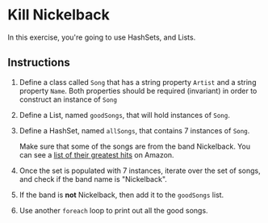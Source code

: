 # Kill Nickelback

In this exercise, you're going to use HashSets, and Lists.

## Instructions

1. Define a class called `Song` that has a string property `Artist` and a string property `Name`.  Both properties should be required (invariant) in order to construct an instance of `Song` 
1. Define a List, named `goodSongs`, that will hold instances of `Song`.
1. Define a HashSet, named `allSongs`, that contains 7 instances of `Song`.

    Make sure that some of the songs are from the band Nickelback. You can see a [list of their greatest hits](https://www.amazon.com/Best-Nickelback-1/dp/B00FFERTUK/) on Amazon.
1. Once the set is populated with 7 instances, iterate over the set of songs, and check if the band name is "Nickelback".
1. If the band is **not** Nickelback, then add it to the `goodSongs` list.
1. Use another `foreach` loop to print out all the good songs.
